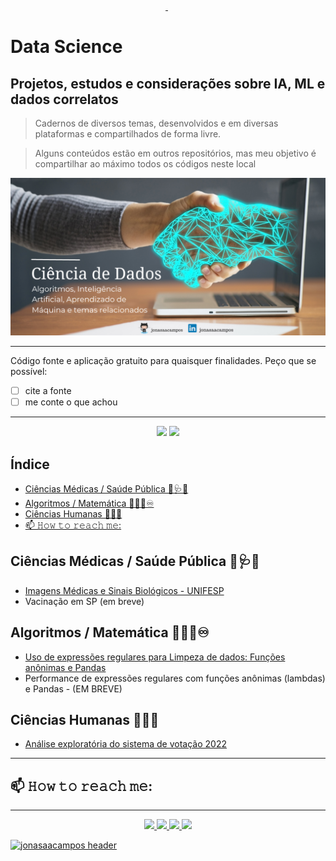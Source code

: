 <p align="center">
   <a href='https://github.com/jonasaacampos'>
      <img alt="" src="https://img.shields.io/static/v1?color=blue&label=r&message=rstudio&style=for-the-badge&logo=r"/>
    </a>
      <img alt="" src="https://img.shields.io/static/v1?color=green&label=python&message=programing&style=for-the-badge&logo=python"/>
    </a>
      <img alt="" src="https://img.shields.io/static/v1?color=blue&label=mysql&message=database&style=for-the-badge&logo=mysql"/>
    </a>
</p>

<h1>Data Science</h1>
<h2>Projetos, estudos e considerações sobre IA, ML e dados correlatos</h2>

> Cadernos de diversos temas, desenvolvidos e em diversas plataformas e compartilhados de forma livre.

 
> Alguns conteúdos estão em outros repositórios, mas meu objetivo é compartilhar ao máximo todos os códigos neste local

![Data Science cover repo](img/cover-repo-small-projects-data-science.png)

---

Código fonte e aplicação gratuito para quaisquer finalidades. Peço que se possível:

- [ ] cite a fonte
- [ ] me conte o que achou

-------------

<p align="center">
<a href='https://github.com/jonasaacampos'><img src='https://img.shields.io/badge/feito%20com%20%E2%9D%A4%20por-jaac-cyan'></a>
<a href='https://www.linkedin.com/in/jonasaacampos'><img src='https://img.shields.io/badge/LinkedIn-Profile-informational?style=flat&logo=linkedin&logoColor=white&color=0D76A8'></a>
</p>

<h2>Índice</h2>

- [Ciências Médicas / Saúde Pública 🧬🩺💉](#ciências-médicas--saúde-pública-)
- [Algoritmos / Matemática 🧮👩‍🔬♾️](#algoritmos--matemática-️)
- [Ciências Humanas 🧭💡🤔](#ciências-humanas-)
- [📫 𝙷𝚘𝚠 𝚝𝚘 𝚛𝚎𝚊𝚌𝚑 𝚖𝚎:](#-𝙷𝚘𝚠-𝚝𝚘-𝚛𝚎𝚊𝚌𝚑-𝚖𝚎)



## Ciências Médicas / Saúde Pública 🧬🩺💉

- [Imagens Médicas e Sinais Biológicos - UNIFESP](UNIFESP-imagens-medicas-e-sinais-biologicos.ipynb)
- Vacinação em SP (em breve)

## Algoritmos / Matemática 🧮👩‍🔬♾️

- [Uso de expressões regulares para Limpeza de dados: Funções anônimas e Pandas](uso-de-express-es-regulares-no-tratamento-de-dados.ipynb)
- Performance de expressões regulares com funções anônimas (lambdas) e Pandas - (EM BREVE)
  
## Ciências Humanas 🧭💡🤔

- [ Análise exploratória do sistema de votação 2022](analise-exploratoria-do-sistema-de-votacao-2022.ipynb)


-----------

## 📫 𝙷𝚘𝚠 𝚝𝚘 𝚛𝚎𝚊𝚌𝚑 𝚖𝚎:

----

<p align='center'>
  <a href='https://github.com/jonasaacampos'>
    <img src='https://img.shields.io/badge/GitHub-100000?style=for-the-badge&logo=github&logoColor=white'/>
  </a>
  <a href='https://www.linkedin.com/in/jonasaacampos/'>
    <img src='https://img.shields.io/badge/LinkedIn-0077B5?style=for-the-badge&logo=linkedin&logoColor=white'/>
  </a>
   <a href='https://dev.to/jonasaacampos'>
    <img src='https://img.shields.io/badge/dev.to-0A0A0A?style=for-the-badge&logo=devdotto&logoColor=white'/>
  </a>
    <a href='https://www.buymeacoffee.com/jaac.dev'>
    <img src='https://img.shields.io/badge/Buy_Me_A_Coffee-FFDD00?style=for-the-badge&logo=buy-me-a-coffee&logoColor=black'/>
  </a>
</p>

[![jonasaacampos header](img/banner2.png)](https://github.com/jonasaacampos)
